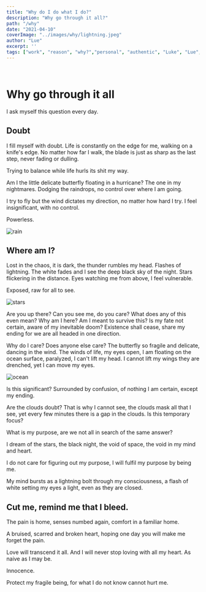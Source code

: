 ```yaml
---
title: "Why do I do what I do?"
description: "Why go through it all?"
path: "/why"
date: "2021-04-10"
coverImage: "../images/why/lightning.jpeg"
author: "Lue"
excerpt: ''
tags: ["work", "reason", "why?","personal", "authentic", "Luke", "Lue", "entrepreneur"]
---
```


&nbsp;

# Why go through it all

I ask myself this question every day.

## Doubt

I fill myself with doubt. Life is constantly on the edge for me, walking on a knife's edge. No matter how far I walk, the blade is just as sharp as the last step, never fading or dulling. 

Trying to balance while life hurls its shit my way.


Am I the little delicate butterfly floating in a hurricane? The one in my nightmares. Dodging the raindrops, no control over where I am going. 

I try to fly but the wind dictates my direction, no matter how hard I try. I feel insignificant, with no control. 

Powerless.

![rain](../images/why/rain.jpeg)


## Where am I?

Lost in the chaos, it is dark, the thunder rumbles my head. Flashes of lightning. The white fades and I see the deep black sky of the night. Stars flickering in the distance. Eyes watching me from above, I feel vulnerable. 

Exposed, raw for all to see.

![stars](../images/why/stars-2.jpeg)


Are you up there? Can you see me, do you care? What does any of this even mean? Why am I here? Am I meant to survive this? Is my fate not certain, aware of my inevitable doom? Existence shall cease, share my ending for we are all headed in one direction.

Why do I care? Does anyone else care? The butterfly so fragile and delicate, dancing in the wind. 
The winds of life, my eyes open, I am floating on the ocean surface, paralyzed, I can't lift my head. I cannot lift my wings they are drenched, yet I can move my eyes.

![ocean](../images/why/ocean.jpeg)

Is this significant? Surrounded by confusion, of nothing I am certain, except my ending. 

Are the clouds doubt? That is why I cannot see, the clouds mask all that I see, yet every few minutes there is a gap in the clouds. Is this temporary focus? 

What is my purpose, are we not all in search of the same answer?

I dream of the stars, the black night, the void of space, the void in my mind and heart.

I do not care for figuring out my purpose, I will fulfil my purpose by being me.

My mind bursts as a lightning bolt through my consciousness, a flash of white setting my eyes a light, even as they are closed.

## Cut me, remind me that I bleed.

The pain is home, senses numbed again, comfort in a familiar home.

A bruised, scarred and broken heart, hoping one day you will make me forget the pain.

Love will transcend it all. And I will never stop loving with all my heart. As naive as I may be. 

Innocence.

Protect my fragile being, for what I do not know cannot hurt me.